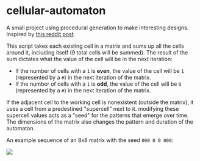 # cellular-automaton
A small project using procedural generation to make interesting designs. Inspired by [this reddit post](https://www.reddit.com/r/cellular_automata/comments/5jwz34/disappearing_patterns_and_fractals/).

This script takes each existing cell in a matrix and sums up all the cells around it, including itself (9 total cells will be summed).
The result of the sum dictates what the value of the cell will be in the next iteration:
 * If the number of cells with a `1` is **even**, the value of the cell will be `1` (represented by a `#`) in the next iteration of the matrix.
 * If the number of cells with a `1` is **odd**, the value of the cell will be `0` (represented by a `#`) in the next iteration of the matrix.

If the adjacent cell to the working cell is nonexistent (outside the matrix), it uses a cell from a predestined "supercell" next to it. modifying these supercell values acts as a "seed" for the patterns that emerge over time. The dimensions of the matrix also changes the pattern and duration of the automaton.

An example sequence of an 8x8 matrix with the seed `000 0 0 000`:

![](https://i.imgur.com/PjwP7I2.gif)
